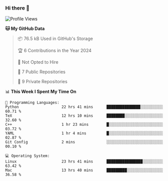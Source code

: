 ### Hi there 👋

<!--
**huayuan4396/huayuan4396** is a ✨ _special_ ✨ repository because its `README.md` (this file) appears on your GitHub profile.

Here are some ideas to get you started:

- 🔭 I’m currently working on ...
- 🌱 I’m currently learning ...
- 👯 I’m looking to collaborate on ...
- 🤔 I’m looking for help with ...
- 💬 Ask me about ...
- 📫 How to reach me: ...
- 😄 Pronouns: ...
- ⚡ Fun fact: ...
-->

<!--START_SECTION:waka-->
![Profile Views](http://img.shields.io/badge/Profile%20Views-18-blue)

**🐱 My GitHub Data** 

> 📦 76.5 kB Used in GitHub's Storage 
 > 
> 🏆 6 Contributions in the Year 2024
 > 
> 🚫 Not Opted to Hire
 > 
> 📜 7 Public Repositories 
 > 
> 🔑 9 Private Repositories 
 > 
📊 **This Week I Spent My Time On** 

```text
💬 Programming Languages: 
Python                   22 hrs 41 mins      ███████████████░░░░░░░░░░   60.71 % 
TeX                      12 hrs 10 mins      ████████░░░░░░░░░░░░░░░░░   32.60 % 
C++                      1 hr 23 mins        █░░░░░░░░░░░░░░░░░░░░░░░░   03.72 % 
YAML                     1 hr 4 mins         █░░░░░░░░░░░░░░░░░░░░░░░░   02.87 % 
Git Config               2 mins              ░░░░░░░░░░░░░░░░░░░░░░░░░   00.10 % 

💻 Operating System: 
Linux                    23 hrs 41 mins      ████████████████░░░░░░░░░   63.42 % 
Mac                      13 hrs 40 mins      █████████░░░░░░░░░░░░░░░░   36.58 % 
```


<!--END_SECTION:waka-->
